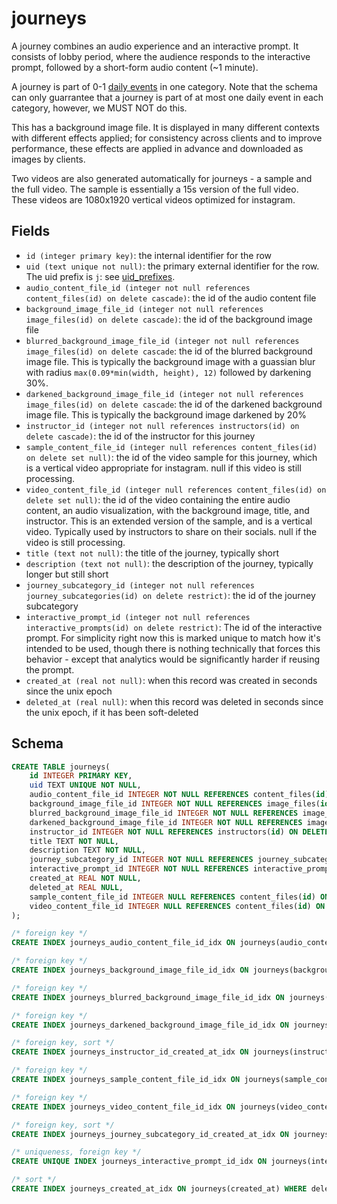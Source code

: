 # journeys

A journey combines an audio experience and an interactive prompt. It consists of
lobby period, where the audience responds to the interactive prompt, followed by
a short-form audio content (~1 minute).

A journey is part of 0-1 [daily events](daily_events.md) in one category. Note
that the schema can only guarrantee that a journey is part of at most one
daily event in each category, however, we MUST NOT do this.

This has a background image file. It is displayed in many different contexts
with different effects applied; for consistency across clients and to improve
performance, these effects are applied in advance and downloaded as images
by clients.

Two videos are also generated automatically for journeys - a sample and the
full video. The sample is essentially a 15s version of the full video. These
videos are 1080x1920 vertical videos optimized for instagram.

## Fields

- `id (integer primary key)`: the internal identifier for the row
- `uid (text unique not null)`: the primary external identifier for the row. The
  uid prefix is `j`: see [uid_prefixes](../uid_prefixes.md).
- `audio_content_file_id (integer not null references content_files(id) on delete cascade)`: the
  id of the audio content file
- `background_image_file_id (integer not null references image_files(id) on delete cascade)`: the
  id of the background image file
- `blurred_background_image_file_id (integer not null references image_files(id) on delete cascade`:
  the id of the blurred background image file. This is typically the background image with a guassian
  blur with radius `max(0.09*min(width, height), 12)` followed by darkening 30%.
- `darkened_background_image_file_id (integer not null references image_files(id) on delete cascade`:
  the id of the darkened background image file. This is typically the background image darkened
  by 20%
- `instructor_id (integer not null references instructors(id) on delete cascade)`: the id of the
  instructor for this journey
- `sample_content_file_id (integer null references content_files(id) on delete set null)`: the id of
  the video sample for this journey, which is a vertical video appropriate for instagram. null if
  this video is still processing.
- `video_content_file_id (integer null references content_files(id) on delete set null)`: the id of the
  video containing the entire audio content, an audio visualization, with the background image, title,
  and instructor. This is an extended version of the sample, and is a vertical video. Typically used
  by instructors to share on their socials. null if the video is still processing.
- `title (text not null)`: the title of the journey, typically short
- `description (text not null)`: the description of the journey, typically longer but still short
- `journey_subcategory_id (integer not null references journey_subcategories(id) on delete restrict)`: the id of the journey subcategory
- `interactive_prompt_id (integer not null references interactive_prompts(id) on delete restrict)`:
  The id of the interactive prompt. For simplicity right now this is marked unique to match how
  it's intended to be used, though there is nothing technically that forces this behavior - except
  that analytics would be significantly harder if reusing the prompt.
- `created_at (real not null)`: when this record was created in seconds since the unix epoch
- `deleted_at (real null)`: when this record was deleted in seconds since the unix epoch,
  if it has been soft-deleted

## Schema

```sql
CREATE TABLE journeys(
    id INTEGER PRIMARY KEY,
    uid TEXT UNIQUE NOT NULL,
    audio_content_file_id INTEGER NOT NULL REFERENCES content_files(id) ON DELETE CASCADE,
    background_image_file_id INTEGER NOT NULL REFERENCES image_files(id) ON DELETE CASCADE,
    blurred_background_image_file_id INTEGER NOT NULL REFERENCES image_files(id) ON DELETE CASCADE,
    darkened_background_image_file_id INTEGER NOT NULL REFERENCES image_files(id) ON DELETE CASCADE,
    instructor_id INTEGER NOT NULL REFERENCES instructors(id) ON DELETE CASCADE,
    title TEXT NOT NULL,
    description TEXT NOT NULL,
    journey_subcategory_id INTEGER NOT NULL REFERENCES journey_subcategories(id) ON DELETE RESTRICT,
    interactive_prompt_id INTEGER NOT NULL REFERENCES interactive_prompts(id) ON DELETE RESTRICT,
    created_at REAL NOT NULL,
    deleted_at REAL NULL,
    sample_content_file_id INTEGER NULL REFERENCES content_files(id) ON DELETE SET NULL,
    video_content_file_id INTEGER NULL REFERENCES content_files(id) ON DELETE SET NULL
);

/* foreign key */
CREATE INDEX journeys_audio_content_file_id_idx ON journeys(audio_content_file_id);

/* foreign key */
CREATE INDEX journeys_background_image_file_id_idx ON journeys(background_image_file_id);

/* foreign key */
CREATE INDEX journeys_blurred_background_image_file_id_idx ON journeys(blurred_background_image_file_id);

/* foreign key */
CREATE INDEX journeys_darkened_background_image_file_id_idx ON journeys(darkened_background_image_file_id);

/* foreign key, sort */
CREATE INDEX journeys_instructor_id_created_at_idx ON journeys(instructor_id, created_at);

/* foreign key */
CREATE INDEX journeys_sample_content_file_id_idx ON journeys(sample_content_file_id);

/* foreign key */
CREATE INDEX journeys_video_content_file_id_idx ON journeys(video_content_file_id);

/* foreign key, sort */
CREATE INDEX journeys_journey_subcategory_id_created_at_idx ON journeys(journey_subcategory_id, created_at);

/* uniqueness, foreign key */
CREATE UNIQUE INDEX journeys_interactive_prompt_id_idx ON journeys(interactive_prompt_id);

/* sort */
CREATE INDEX journeys_created_at_idx ON journeys(created_at) WHERE deleted_at IS NULL;
```
